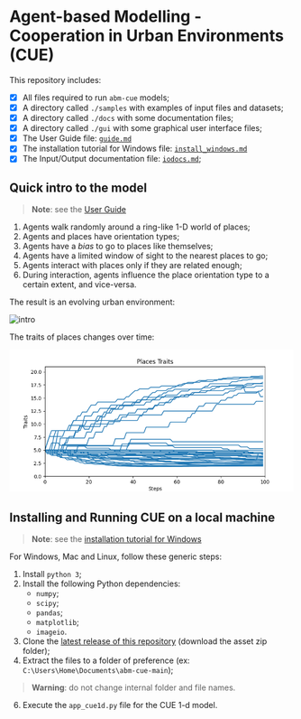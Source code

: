 # Agent-based Modelling - Cooperation in Urban Environments (CUE) 

This repository includes:
- [x] All files required to run `abm-cue` models;
- [x] A directory called `./samples` with examples of input files and datasets;
- [x] A directory called `./docs` with some documentation files;
- [x] A directory called `./gui` with some graphical user interface files;
- [x] The User Guide file: [`guide.md`](https://github.com/ipo-exe/abm-cue/blob/main/docs/guide.md)
- [x] The installation tutorial for Windows file: [`install_windows.md`](https://github.com/ipo-exe/abm-cue/blob/main/docs/install_windows.md)
- [x] The Input/Output documentation file: [`iodocs.md`](https://github.com/ipo-exe/abm-cue/blob/main/docs/iodocs.md);

## Quick intro to the model
> **Note**: see the [User Guide](https://github.com/ipo-exe/abm-cue/blob/main/docs/guide.md)

1) Agents walk randomly around a ring-like 1-D world of places;
2) Agents and places have orientation types;
3) Agents have a _bias_ to go to places like themselves;
4) Agents have a limited window of sight to the nearest places to go;
5) Agents interact with places only if they are related enough;
7) During interaction, agents influence the place orientation type to a certain extent, and vice-versa.

The result is an evolving urban environment:

![intro](https://github.com/ipo-exe/abm-cue/blob/main/figs/intro.gif "intro")

The traits of places changes over time:

![intro_places](https://github.com/ipo-exe/abm-cue/blob/main/samples/view_traced_places_traits.png "places")


## Installing and Running CUE on a local machine

> **Note**: see the [installation tutorial for Windows](https://github.com/ipo-exe/abm-cue/blob/main/docs/install_windows.md)

For Windows, Mac and Linux, follow these generic steps:

1) Install `python 3`;
2) Install the following Python dependencies:
   * `numpy`;
   * `scipy`;
   * `pandas`;
   * `matplotlib`;
   * `imageio`.
3) Clone the [latest release of this repository](https://github.com/ipo-exe/abm-cue/releases) (download the asset zip folder);
4) Extract the files to a folder of preference (ex: `C:\Users\Home\Documents\abm-cue-main`);
> **Warning**: do not change internal folder and file names.
6) Execute the `app_cue1d.py` file for the CUE 1-d model.


